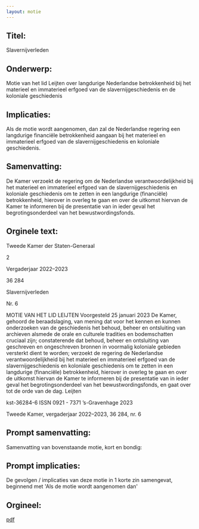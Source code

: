 ```yaml
---
layout: motie
---
```

## Titel:
Slavernijverleden
## Onderwerp:
Motie van het lid Leijten over langdurige Nederlandse betrokkenheid bij het materieel en immaterieel erfgoed van de slavernijgeschiedenis en de koloniale geschiedenis 
## Implicaties:

Als de motie wordt aangenomen, dan zal de Nederlandse regering een langdurige financiële betrokkenheid aangaan bij het materieel en immaterieel erfgoed van de slavernijgeschiedenis en koloniale geschiedenis.
## Samenvatting:

De Kamer verzoekt de regering om de Nederlandse verantwoordelijkheid bij het materieel en immaterieel erfgoed van de slavernijgeschiedenis en koloniale geschiedenis om te zetten in een langdurige (financiële) betrokkenheid, hierover in overleg te gaan en over de uitkomst hiervan de Kamer te informeren bij de presentatie van in ieder geval het begrotingsonderdeel van het bewustwordingsfonds.
## Orginele text:


Tweede Kamer der Staten-Generaal

2

Vergaderjaar 2022–2023

36 284

Slavernijverleden

Nr. 6

MOTIE VAN HET LID LEIJTEN
Voorgesteld 25 januari 2023
De Kamer,
gehoord de beraadslaging,
van mening dat voor het kennen en kunnen onderzoeken van de geschiedenis het behoud, beheer en ontsluiting van archieven alsmede de orale
en culturele tradities en bodemschatten cruciaal zijn;
constaterende dat behoud, beheer en ontsluiting van geschreven en
ongeschreven bronnen in voormalig koloniale gebieden versterkt dient te
worden;
verzoekt de regering de Nederlandse verantwoordelijkheid bij het
materieel en immaterieel erfgoed van de slavernijgeschiedenis en
koloniale geschiedenis om te zetten in een langdurige (financiële)
betrokkenheid, hierover in overleg te gaan en over de uitkomst hiervan de
Kamer te informeren bij de presentatie van in ieder geval het begrotingsonderdeel van het bewustwordingsfonds,
en gaat over tot de orde van de dag.
Leijten

kst-36284-6
ISSN 0921 - 7371
’s-Gravenhage 2023

Tweede Kamer, vergaderjaar 2022–2023, 36 284, nr. 6


## Prompt samenvatting:
Samenvatting van bovenstaande motie, kort en bondig:


## Prompt implicaties:
De gevolgen / implicaties van deze motie in 1 korte zin samengevat, beginnend met 'Als de motie wordt aangenomen dan' 

## Orgineel:
[pdf](https://gegevensmagazijn.tweedekamer.nl/OData/v4/2.0/Document(6bb7e6cc-90e0-457c-9458-086902122ec9)/resource)
